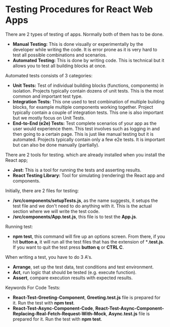 # Testing Procedures for React Web Apps
There are 2 types of testing of apps. Normally both of them has to be done.

- **Manual Testing:** This is done visually or experimentally by the developer while writing the code. It is error prone as it is very hard to test all possible combinations and scenarios.
- **Automated Testing:** This is done by writing code. This is technical but it allows you to test all building blocks at once.

Automated tests consists of 3 categories:
- **Unit Tests:** Test of individual building blocks (functions, components) in isolation. Projects typically contain dozens of unit tests. This is the most common and important test type.
- **Integration Tests:** This one used to test combination of multiple building blocks, for example multiple components working together. Project typically contain a couple of integration tests. This one is also important but we mostly focus on Unit Tests.
- **End-to-End (e2e) Tests:** Test complete scenarios of your app as the user would experience them. This test involves such as logging in and then going to a certain page. This is just like manual testing but it is automated. Projects typically contain only a few e2e tests. It is important but can also be done manually (partially).

There are 2 tools for testing. which are already installed when you install the React app;
- **Jest:** This is a tool for running the tests and asserting results.
- **React Testing Library:** Tool for simulating (rendering) the React app and components.

Initially, there are 2 files for testing:
- **/src/components/setupTests.js**, as the name suggests, it setups the test file and we don't need to do anything with it. This is the actual section where we will write the test code.
- **/src/components/App.test.js**, this file is to test the **App.js**.

Running test:
- **npm test**, this command will fire up an options screen. From there, if you hit **button a**, it will run all the test files that has the extension of ***.test.js**. If you want to quit the test press **button q** or **CTRL C**.

When writing a test, you have to do 3 A's.
- **Arrange**, set up the test data, test conditions and test environment.
- **Act**, run logic that should be tested (e.g. execute function).
- **Assert**, compare execution results with expected results.

Keywords For Code Tests:
- **React-Test-Greeting-Component**, **Greeting.test.js** file is prepared for it. Run the test with **npm test**.
- **React-Test-Async-Component-Code**, **React-Test-Async-Component-Replacing-Real-Fetch-Request-With-Mock**, **Async.test.js** file is prepared for it. Run the test with **npm test**.